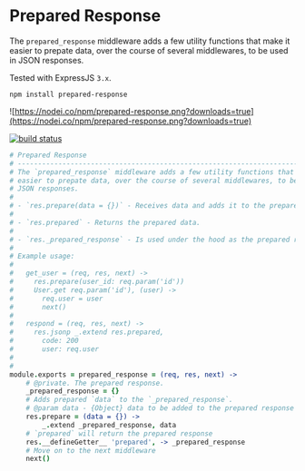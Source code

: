 # Prepared Response

The `prepared_response` middleware adds a few utility functions that make it
easier to prepate data, over the course of several middlewares, to be used in
JSON responses.

Tested with ExpressJS `3.x`.

```
npm install prepared-response
```

![https://nodei.co/npm/prepared-response.png?downloads=true](https://nodei.co/npm/prepared-response.png?downloads=true)

[![build status](https://secure.travis-ci.org/Radagaisus/prepared-response.png)](http://travis-ci.org/Radagaisus/prepared-response)


```coffee
# Prepared Response
# -----------------------------------------------------------------------------------
# The `prepared_response` middleware adds a few utility functions that make it
# easier to prepate data, over the course of several middlewares, to be used in
# JSON responses.
# 
# - `res.prepare(data = {})` - Receives data and adds it to the prepared response.
# 
# - `res.prepared` - Returns the prepared data.
# 
# - `res._prepared_response` - Is used under the hood as the prepared response.
# 
# Example usage:
# 
#   get_user = (req, res, next) ->
#     res.prepare(user_id: req.param('id'))
#     User.get req.param('id'), (user) ->
#       req.user = user
#       next()
#   
#   respond = (req, res, next) ->
#     res.jsonp _.extend res.prepared,
#       code: 200
#       user: req.user
# 
#
module.exports = prepared_response = (req, res, next) ->
	# @private. The prepared response.
	_prepared_response = {}
	# Adds prepared `data` to the `_prepared_response`.
	# @param data - {Object} data to be added to the prepared response
	res.prepare = (data = {}) ->
		_.extend _prepared_response, data
	# `prepared` will return the prepared response
	res.__defineGetter__ 'prepared', -> _prepared_response
	# Move on to the next middleware
	next()

```